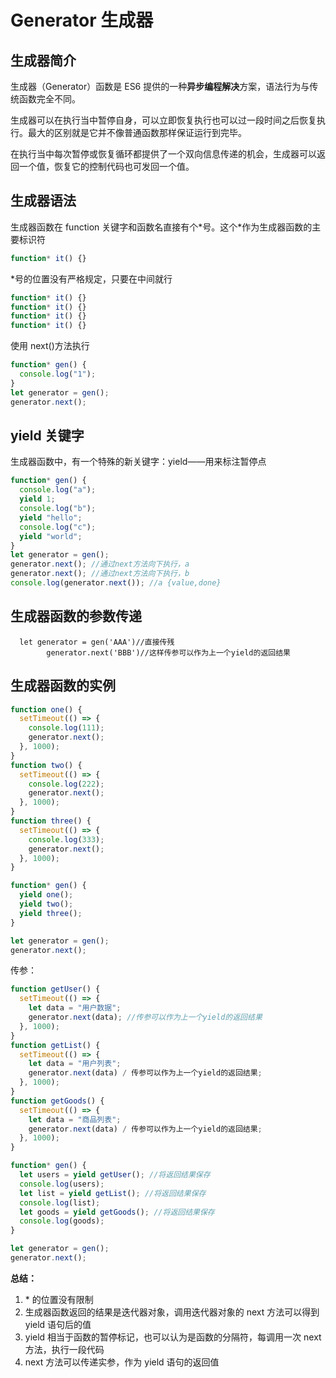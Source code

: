 # Generator 生成器

## 生成器简介

生成器（Generator）函数是 ES6 提供的一种**异步编程解决**方案，语法行为与传统函数完全不同。

生成器可以在执行当中暂停自身，可以立即恢复执行也可以过一段时间之后恢复执行。最大的区别就是它并不像普通函数那样保证运行到完毕。

在执行当中每次暂停或恢复循环都提供了一个双向信息传递的机会，生成器可以返回一个值，恢复它的控制代码也可发回一个值。

## 生成器语法

生成器函数在 function 关键字和函数名直接有个\*号。这个\*作为生成器函数的主要标识符

```js
function* it() {}
```

\*号的位置没有严格规定，只要在中间就行

```js
function* it() {}
function* it() {}
function* it() {}
function* it() {}
```

使用 next()方法执行

```js
function* gen() {
  console.log("1");
}
let generator = gen();
generator.next();
```

## yield 关键字

生成器函数中，有一个特殊的新关键字：yield——用来标注暂停点

```js
function* gen() {
  console.log("a");
  yield 1;
  console.log("b");
  yield "hello";
  console.log("c");
  yield "world";
}
let generator = gen();
generator.next(); //通过next方法向下执行，a
generator.next(); //通过next方法向下执行，b
console.log(generator.next()); //a {value,done}
```

## 生成器函数的参数传递

```JS
  let generator = gen('AAA')//直接传残
        generator.next('BBB')//这样传参可以作为上一个yield的返回结果
```

## 生成器函数的实例

```js
function one() {
  setTimeout(() => {
    console.log(111);
    generator.next();
  }, 1000);
}
function two() {
  setTimeout(() => {
    console.log(222);
    generator.next();
  }, 1000);
}
function three() {
  setTimeout(() => {
    console.log(333);
    generator.next();
  }, 1000);
}

function* gen() {
  yield one();
  yield two();
  yield three();
}

let generator = gen();
generator.next();
```

传参：

```js
function getUser() {
  setTimeout(() => {
    let data = "用户数据";
    generator.next(data); //传参可以作为上一个yield的返回结果
  }, 1000);
}
function getList() {
  setTimeout(() => {
    let data = "用户列表";
    generator.next(data) / 传参可以作为上一个yield的返回结果;
  }, 1000);
}
function getGoods() {
  setTimeout(() => {
    let data = "商品列表";
    generator.next(data) / 传参可以作为上一个yield的返回结果;
  }, 1000);
}

function* gen() {
  let users = yield getUser(); //将返回结果保存
  console.log(users);
  let list = yield getList(); //将返回结果保存
  console.log(list);
  let goods = yield getGoods(); //将返回结果保存
  console.log(goods);
}

let generator = gen();
generator.next();
```

**总结：**

1. \* 的位置没有限制
2. 生成器函数返回的结果是迭代器对象，调用迭代器对象的 next 方法可以得到 yield 语句后的值
3. yield 相当于函数的暂停标记，也可以认为是函数的分隔符，每调用一次 next 方法，执行一段代码
4. next 方法可以传递实参，作为 yield 语句的返回值
